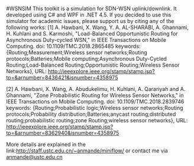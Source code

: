 #WSNSIM
This toolkit is a simulation for SDN-WSN uplink/downlink. It developed using C# and WPF in .NET 4.5.
If you decided to use this simulator for academic issues, please support us by citing any of the following works:
[1] A. Hawbani, X. Wang, Y. A. AL-SHARABI, A. Ghannami, H. Kuhlani and S. Karmoshi, "Load-Balanced Opportunistic Routing for Asynchronous Duty-cycled WSN," in IEEE Transactions on Mobile Computing.
doi: 10.1109/TMC.2018.2865485
keywords: {Routing;Measurement;Wireless sensor networks;Routing protocols;Batteries;Mobile computing;Asynchronous Duty-Cycled Routing;Load-Balanced Routing;Opportunistic Routing;Wireless Sensor Networks},
URL: http://ieeexplore.ieee.org/stamp/stamp.jsp?tp=&arnumber=8436421&isnumber=4358975

[2] A. Hawbani, X. Wang, A. Abudukelimu, H. Kuhlani, A. Qarariyah and A. Ghannami, "Zone Probabilistic Routing for Wireless Sensor Networks," in IEEE Transactions on Mobile Computing.
doi: 10.1109/TMC.2018.2839746
keywords: {Routing;Probabilistic logic;Wireless sensor networks;Routing protocols;Probability distribution;Batteries;anycast routing;distributed routing;probabilistic routing;zone Routing;wireless sensor networks},
URL: http://ieeexplore.ieee.org/stamp/stamp.jsp?tp=&arnumber=8362940&isnumber=4358975

More details are explained in the link:http://staff.ustc.edu.cn/~anmande/miniflow/
or contact me via anmande@ustc.edu.cn
